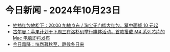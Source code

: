 # 今日新闻 - 2024年10月23日
- [抽抽红包放松下：20:00 加抽京东 / 淘宝无门槛大红包，猜中面额 10 元起](https://www.ithome.com/0/804/333.htm)
- [古尔曼：苹果计划于下周三在洛杉矶举行媒体活动，首款搭载 M4 系列芯片的 Mac 电脑即将发布](https://www.ithome.com/0/804/404.htm)
- [今日霜降：恍然暮秋至，静候冬日来](https://www.ithome.com/0/804/403.htm)

